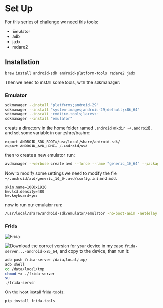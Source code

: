 # Set Up

For this series of challenge we need this tools:

- Emulator
- adb
- jadx
- radare2

## Installation

```bash
brew install android-sdk android-platform-tools radare2 jadx
```

Then we need to install some tools, with the sdkmanager:

### Emulator

```bash
sdkmanager --install "platforms;android-29"
sdkmanager --install "system-images;android-29;default;x86_64"
sdkmanager --install "cmdline-tools;latest"
sdkmanager --install "emulator"
```

create a directory in the home folder named `.android` (`mkdir ~/.android`),
and set some variable in our zshrc/bashrc:

```text
export ANDROID_SDK_ROOT=/usr/local/share/android-sdk/
export ANDROID_AVD_HOME=~/.android/avd
```

then to create a new emulator, run:

```bash
avdmanager --verbose create avd --force --name "generic_10_64" --package "system-images;android-29;default;x86_64" --tag "default" --abi "x86_64"
```

Now to modify some settings we need to modify the file
`~/.android/avd/generic_10_64.avd/config.ini` and add:

```text
skin.name=1080x1920
hw.lcd.density=480
hw.keyboard=yes
```

now to run our emulator run:

```bash
/usr/local/share/android-sdk/emulator/emulator -no-boot-anim -netdelay none -accel on -no-snapshot -wipe-data -skin 1080x1920 -avd generic_10_64
```

### Frida

![Frida](https://frida.re/)

![Download](https://github.com/frida/frida/releases) the correct version for
your device in my case `frida-server...-android-x86_64`, and copy to the device,
than run it:

```bash
adb push frida-server /data/local/tmp/
adb shell
cd /data/local/tmp
chmod +x ./frida-server
su
./frida-server
```

On the host install frida-tools:

```bash
pip install frida-tools
```
